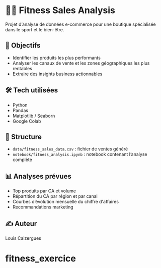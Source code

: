 # 🏋️‍♂️ Fitness Sales Analysis

Projet d’analyse de données e-commerce pour une boutique spécialisée dans le sport et le bien-être.

## 🎯 Objectifs
- Identifier les produits les plus performants
- Analyser les canaux de vente et les zones géographiques les plus rentables
- Extraire des insights business actionnables

## 🛠️ Tech utilisées
- Python
- Pandas
- Matplotlib / Seaborn
- Google Colab

## 📁 Structure
- `data/fitness_sales_data.csv` : fichier de ventes généré
- `notebook/fitness_analysis.ipynb` : notebook contenant l’analyse complète

## 📊 Analyses prévues
- Top produits par CA et volume
- Répartition du CA par région et par canal
- Courbes d’évolution mensuelle du chiffre d'affaires
- Recommandations marketing

## ✍️ Auteur
Louis Caizergues
# fitness_exercice
